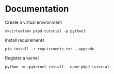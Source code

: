 # Documentation

Create a virtual environment
```
mkvirtualenv pkpd-tutorial -p python3
```

Install requirements
```
pip install -r requirements.txt --upgrade
```

Register a kernel
```
python -m ipykernel install --name pkpd-tutorial
```